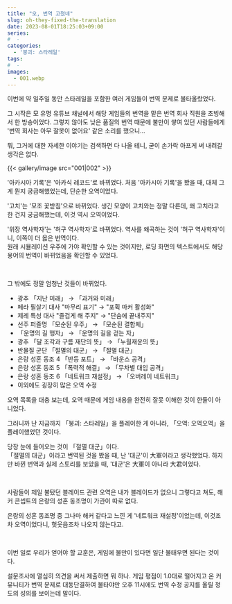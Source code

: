 ```yaml
---
title: "오, 번역 고쳤네"
slug: oh-they-fixed-the-translation
date: 2023-08-01T18:25:03+09:00
series:
#  - 
categories:
  - '붕괴: 스타레일'
tags:
#  - 
images:
  - 001.webp
---
```


이번에 약 일주일 동안 스타레일을 포함한 여러 게임들이 번역 문제로 불타올랐었다.

그 시작은 모 유명 유튜브 채널에서 해당 게임들의 번역을 맡은 번역 회사 직원을 초빙해서 한 방송이었다. 그렇지 않아도 낮은 품질의 번역 때문에 불만이 쌓여 있던 사람들에게 '번역 회사는 아무 잘못이 없어요' 같은 소리를 했으니...

뭐, 그거에 대한 자세한 이야기는 검색하면 다 나올 테니, 굳이 손가락 아프게 써 내려갈 생각은 없다.

{{< gallery/image src="001|002" >}}

'아카시아 기록'은 '아카식 레코드'로 바뀌었다. 처음 '아카시아 기록'을 봤을 때, 대체 그게 뭔지 궁금해했었는데, 단순한 오역이었다.

'고치'는 '모조 꽃받침'으로 바뀌었다. 생긴 모양이 고치와는 정말 다른데, 왜 고치라고 한 건지 궁금해했는데, 이것 역시 오역이었다.

'위장 역사학자'는 '허구 역사학자'로 바뀌었다. 역사를 왜곡하는 것이 '허구 역사학자'이니, 이쪽이 더 옳은 번역이다.  
원래 시뮬레이션 우주에 가야 확인할 수 있는 것이지만, 로딩 화면의 텍스트에서도 해당 용어의 번역이 바뀌었음을 확인할 수 있었다.

&nbsp;

그 밖에도 정말 엄청난 것들이 바뀌었다.

* 광추 「지난 미래」 → 「과거와 미래」
* 페라 필살기 대사 "마무리 표기" → "포획 마커 활성화"
* 제레 특성 대사 "즐겁게 해 주지" → "단숨에 끝내주지"
* 선주 퍼즐명 「모순된 우주」 → 「모순된 결합체」
* 「운명의 길 행자」 → 「운명의 길을 걷는 자」
* 광추 「달 조각과 구름 재단의 뜻」 → 「누월재운의 뜻」
* 반물질 군단 「절멸의 대군」 → 「절멸 대군」
* 은랑 성혼 동조 4 「반등 포트」 → 「바운스 공격」
* 은랑 성혼 동조 5 「폭력적 해결」 → 「무차별 대입 공격」
* 은랑 성혼 동조 6 「네트워크 재설정」 → 「오버레이 네트워크」
* 이외에도 굉장히 많은 오역 수정

오역 목록을 대충 보는데, 오역 때문에 게임 내용을 완전히 잘못 이해한 것이 한둘이 아니었다.

그러니까 난 지금까지 「붕괴: 스타레일」을 플레이한 게 아니라, 「오역: 오역오역」을 플레이했었던 것이다.

당장 눈에 들어오는 것이 「절멸 대군」이다.  
「절멸의 대군」이라고 번역된 것을 봤을 때, 난 '대군'이 大軍이라고 생각했었다. 하지만 바뀐 번역과 실제 스토리를 보았을 때, '대군'은 大軍이 아니라 大君이었다.

&nbsp;

사람들이 제일 불탔던 블레이드 관련 오역은 내가 블레이드가 없으니 그렇다고 쳐도, 해커 콘셉트의 은랑의 성혼 동조명이 가관이 따로 없다.

은랑의 성혼 동조명 중 그나마 해커 같다고 느낀 게 '네트워크 재설정'이었는데, 이것조차 오역이었다니, 헛웃음조차 나오지 않는다고.

&nbsp;

이번 일로 우리가 얻어야 할 교훈은, 게임에 불만이 있다면 일단 불태우면 된다는 것이다.

설문조사에 열심히 의견을 써서 제출하면 뭐 하나. 게임 평점이 1.0대로 떨어지고 온 커뮤니티가 번역 문제로 대동단결하여 불타야만 오후 11시에도 번역 수정 공지를 올릴 정도의 성의를 보이는데 말이다.
